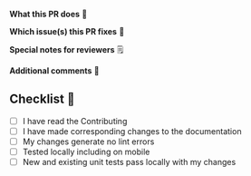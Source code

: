 <!--  Thanks for sending a pull request!
If this is your first time, please read our contributor guidelines: https://github.com/Satellite-im/Core-PWA/wiki/Contributing
-->

**What this PR does** 📖

**Which issue(s) this PR fixes** 🔨

<!--AP-101-->

**Special notes for reviewers** 🗒️

**Additional comments** 🎤

## Checklist 📝
- [ ] I have read the Contributing
- [ ] I have made corresponding changes to the documentation
- [ ] My changes generate no lint errors
- [ ] Tested locally including on mobile
- [ ] New and existing unit tests pass locally with my changes
